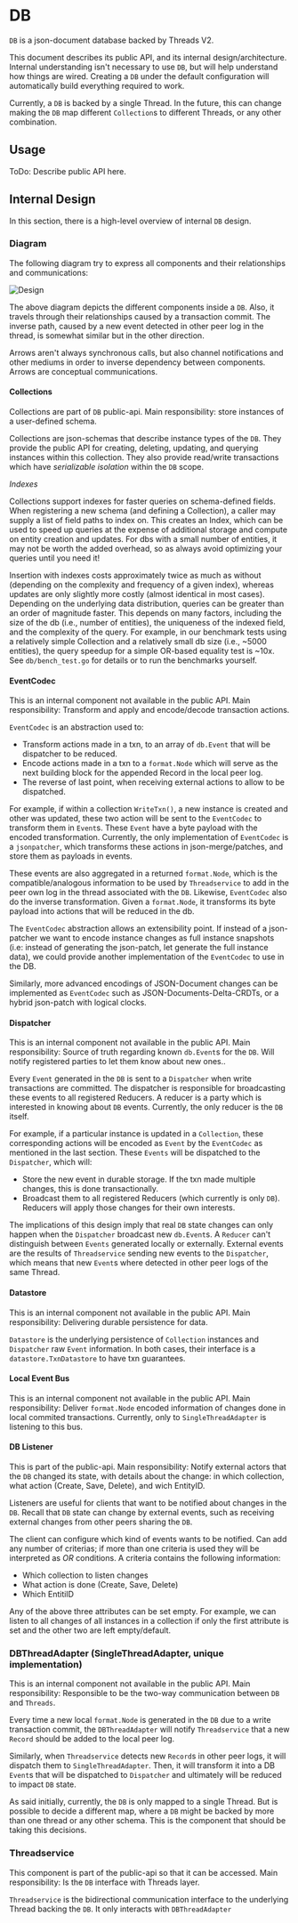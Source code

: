 # DB
`DB` is a json-document database backed by Threads V2.

This document describes its public API, and its internal design/architecture. 
Internal understanding isn't necessary to use `DB`, but will help understand 
how things are wired. Creating a `DB` under the default configuration will 
automatically build everything required to work.

Currently, a `DB` is backed by a single Thread. In the future, this can 
change making the `DB` map different `Collection`s to different Threads, or 
any other combination.

## Usage
ToDo: Describe public API here.

## Internal Design
In this section, there is a high-level overview of internal `DB` design.

### Diagram
The following diagram try to express all components and their relationships and 
communications:

![Design](design.png)

The above diagram depicts the different components inside a `DB`. Also, it 
travels through their relationships caused by a transaction commit. The inverse 
path, caused by a new event detected in other peer log in the thread, is 
somewhat similar but in the other direction.

Arrows aren't always synchronous calls, but also channel notifications and 
other mediums in order to inverse dependency between components. Arrows are 
conceptual communications.

#### Collections
Collections are part of `DB` public-api.
Main responsibility: store instances of a user-defined schema.

Collections are json-schemas that describe instance types of the `DB`. They 
provide the public API for creating, deleting, updating, and querying instances 
within this collection. They also provide read/write transactions which have 
_serializable isolation_ within the `DB` scope.

*Indexes*

Collections support indexes for faster queries on schema-defined fields. When registering
a new schema (and defining a Collection), a caller may supply a list of field paths to
index on. This creates an Index, which can be used to speed up queries at the expense
of additional storage and compute on entity creation and updates. For dbs with
a small number of entities, it may not be worth the added overhead, so as always
avoid optimizing your queries until you need it!

Insertion with indexes costs approximately twice as much as without (depending on the
complexity and frequency of a given index), whereas updates are only slightly more
costly (almost identical in most cases). Depending on the underlying data distribution,
queries can be greater than an order of magnitude faster. This depends on many factors,
including the size of the db (i.e., number of entities), the uniqueness of the
indexed field, and the complexity of the query. For example, in our benchmark tests
using a relatively simple Collection and a relatively small db size (i.e., ~5000
entities), the query speedup for a simple OR-based equality test is ~10x. See
`db/bench_test.go` for details or to run the benchmarks yourself.

#### EventCodec
This is an internal component not available in the public API.
Main responsibility: Transform and apply and encode/decode transaction actions.

`EventCodec` is an abstraction used to:
- Transform actions made in a txn, to an array of `db.Event` that will be 
dispatcher to be reduced.
- Encode actions made in a txn to a `format.Node` which will serve as 
the next building block for the appended Record in the local peer log.
- The reverse of last point, when receiving external actions to allow to be 
dispatched.

For example, if within a collection `WriteTxn()`, a new instance is created and 
other was updated, these two action will be sent to the `EventCodec` to 
transform them in `Event`s. These `Event` have a byte payload with the encoded 
transformation. Currently, the only implementation of `EventCodec` is a 
`jsonpatcher`, which transforms these actions in json-merge/patches, and store 
them as payloads in events. 

These events are also aggregated in a returned `format.Node`, which is the 
compatible/analogous information to be used by `Threadservice` to add in 
the peer own log in the thread associated with the `DB`. Likewise, 
`EventCodec` also do the inverse transformation.  Given a `format.Node`, it 
transforms its byte payload into actions that will be reduced in the db.

The `EventCodec` abstraction allows an extensibility point. If instead of a 
json-patcher we want to encode instance changes as full instance snapshots 
(i.e: instead of generating the json-patch, let generate the full instance 
data), we could provide another implementation of the `EventCodec` to use in 
the DB.

Similarly, more advanced encodings of JSON-Document changes can be implemented 
as `EventCodec` such as JSON-Documents-Delta-CRDTs, or a hybrid json-patch 
with logical clocks.


#### Dispatcher
This is an internal component not available in the public API.
Main responsibility: Source of truth regarding known `db.Event`s for the 
`DB`. Will notify registered parties to let them know about new ones..

Every `Event` generated in the `DB` is sent to a `Dispatcher` when write 
transactions are committed. The dispatcher is responsible for broadcasting 
these events to all registered Reducers. A reducer is a party which is 
interested in knowing about `DB` events. Currently, the only reducer is the 
`DB` itself.

For example, if a particular instance is updated in a `Collection`, these 
corresponding actions will be encoded as `Event` by the `EventCodec` as 
mentioned in the last section. These `Events` will be dispatched to the 
`Dispatcher`, which will:
- Store the new event in durable storage. If the txn made multiple changes, 
this is done transactionally.
- Broadcast them to all registered Reducers (which currently is only `DB`). 
Reducers will apply those changes for their own interests.

The implications of this design imply that real `DB` state changes can 
only happen when the `Dispatcher` broadcast new `db.Event`s. 
A `Reducer` can't distinguish between `Events` generated locally or externally. 
External events are the results of `Threadservice` sending new events to the 
`Dispatcher`, which means that new `Event`s where detected in other peer logs 
of the same Thread.

#### Datastore
This is an internal component not available in the public API.
Main responsibility: Delivering durable persistence for data.

`Datastore` is the underlying persistence of ``Collection`` instances and 
`Dispatcher` raw `Event` information. In both cases, their interface is a 
`datastore.TxnDatastore` to have txn guarantees.

#### Local Event Bus
This is an internal component not available in the public API.
Main responsibility: Deliver `format.Node` encoded information of changes 
done in local commited transactions. Currently, only to `SingleThreadAdapter` 
is listening to this bus. 


#### DB Listener
This is part of the public-api. 
Main responsibility: Notify external actors that the `DB` changed its state, 
with details about the change: in which collection, what action (Create, Save, 
Delete), and wich EntityID.

Listeners are useful for clients that want to be notified about changes in the 
`DB`. Recall that `DB` state can change by external events, such as 
receiving external changes from other peers sharing the `DB`.

The client can configure which kind of events wants to be notified. Can add 
any number of criterias; if more than one criteria is used they will be 
interpreted as _OR_ conditions.
A criteria contains the following information:
- Which collection to listen changes
- What action is done (Create, Save, Delete)
- Which EntitiID

Any of the above three attributes can be set empty. For example, we can listen 
to all changes of all instances in a collection if only the first attribute is set 
and the other two are left empty/default.

### DBThreadAdapter (SingleThreadAdapter, unique implementation)
This is an internal component not available in the public API.
Main responsibility: Responsible to be the two-way communication between 
`DB` and `Threads`.

Every time a new local `format.Node` is generated in the `DB` due to a 
write transaction commit, the `DBThreadAdapter` will notify `Threadservice` 
that a new `Record` should be added to the local peer log.

Similarly, when `Threadservice` detects new `Record`s in other peer logs, it 
will dispatch them to `SingleThreadAdapter`. Then, it will transform it into a 
DB `Event`s that will be dispatched to `Dispatcher` and ultimately will 
be reduced to impact `DB` state.

As said initially, currently, the `DB` is only mapped to a single Thread. 
But is possible to decide a different map, where a `DB` might be backed by 
more than one thread or any other schema. This is the component that should 
be taking this decisions.


### Threadservice
This component is part of the public-api so that it can be accessed.
Main responsibility: Is the `DB` interface with Threads layer.

`Threadservice` is the bidirectional communication interface to the underlying 
Thread backing the `DB`. It only interacts with `DBThreadAdapter`

